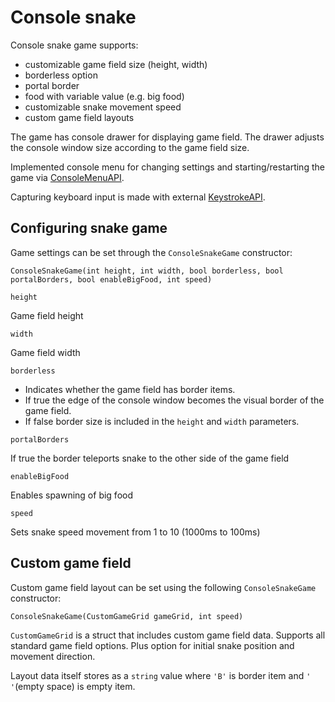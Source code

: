 # Console snake

Console snake game supports:
- customizable game field size (height, width)
- borderless option
- portal border
- food with variable value (e.g. big food)
- customizable snake movement speed
- custom game field layouts

The game has console drawer for displaying game field. The drawer adjusts the console window size according to the game field size.

Implemented console menu for changing settings and starting/restarting the game via [ConsoleMenuAPI](https://github.com/melon-code/ConsoleMenuAPI).

Capturing keyboard input is made with external [KeystrokeAPI](https://github.com/fabriciorissetto/KeystrokeAPI).

## Configuring snake game

Game settings can be set through the `ConsoleSnakeGame` constructor:

`ConsoleSnakeGame(int height, int width, bool borderless, bool portalBorders, bool enableBigFood, int speed)`

`height`

Game field height

`width`

Game field width

`borderless`

- Indicates whether the game field has border items.
- If true the edge of the console window becomes the visual border of the game field.
- If false border size is included in the `height` and `width` parameters.

`portalBorders`

If true the border teleports snake to the other side of the game field

`enableBigFood`

Enables spawning of big food

`speed`

Sets snake speed movement from 1 to 10 (1000ms to 100ms)

## Custom game field

Custom game field layout can be set using the following `ConsoleSnakeGame` constructor:

`ConsoleSnakeGame(CustomGameGrid gameGrid, int speed)`

`CustomGameGrid` is a struct that includes custom game field data. Supports all standard game field options. Plus option for initial snake position and movement direction.

Layout data itself stores as a `string` value where `'B'` is border item and `' '`(empty space) is empty item.
